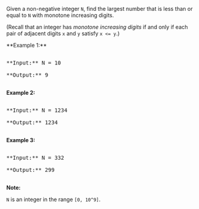 

Given a non-negative integer `N`, find the largest number that is less than or equal to `N` with monotone increasing digits.



(Recall that an integer has *monotone increasing digits* if and only if each pair of adjacent digits `x` and `y` satisfy `x <= y`.)




<p>**Example 1:**<br />
<pre>
**Input:** N = 10
**Output:** 9
</pre>


**Example 2:**<br />
<pre>
**Input:** N = 1234
**Output:** 1234
</pre>


**Example 3:**<br />
<pre>
**Input:** N = 332
**Output:** 299
</pre>


**Note:**
`N` is an integer in the range `[0, 10^9]`.

